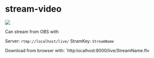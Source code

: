 # stream-video

![](./stream.gif)

Can stream from OBS with 

Server: `rtmp://localhost/live/`
StramKey: `StreamName`

Download from browser with: `http:localhost:8000/live/StreamName.flv
